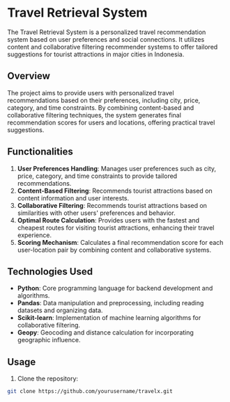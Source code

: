# Travel Retrieval System

The Travel Retrieval System is a personalized travel recommendation system based on user preferences and social connections. It utilizes content and collaborative filtering recommender systems to offer tailored suggestions for tourist attractions in major cities in Indonesia.
## Overview

The project aims to provide users with personalized travel recommendations based on their preferences, including city, price, category, and time constraints. By combining content-based and collaborative filtering techniques, the system generates final recommendation scores for users and locations, offering practical travel suggestions.

## Functionalities

1. **User Preferences Handling**: Manages user preferences such as city, price, category, and time constraints to provide tailored recommendations.
2. **Content-Based Filtering**: Recommends tourist attractions based on content information and user interests.
3. **Collaborative Filtering**: Recommends tourist attractions based on similarities with other users' preferences and behavior.
4. **Optimal Route Calculation**: Provides users with the fastest and cheapest routes for visiting tourist attractions, enhancing their travel experience.
5. **Scoring Mechanism**: Calculates a final recommendation score for each user-location pair by combining content and collaborative systems.

## Technologies Used

- **Python**: Core programming language for backend development and algorithms.
- **Pandas**: Data manipulation and preprocessing, including reading datasets and organizing data.
- **Scikit-learn**: Implementation of machine learning algorithms for collaborative filtering.
- **Geopy**: Geocoding and distance calculation for incorporating geographic influence.

## Usage

1. Clone the repository:

```bash
git clone https://github.com/yourusername/travelx.git



